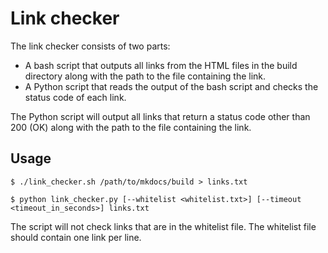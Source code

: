 # Link checker

The link checker consists of two parts:
- A bash script that outputs all links from the HTML files in the build directory along with the path to the file containing the link.
- A Python script that reads the output of the bash script and checks the status code of each link.

The Python script will output all links that return a status code other than 200 (OK) along with the path to the file containing the link.

## Usage

```shell
$ ./link_checker.sh /path/to/mkdocs/build > links.txt
```

```shell
$ python link_checker.py [--whitelist <whitelist.txt>] [--timeout <timeout_in_seconds>] links.txt
```

The script will not check links that are in the whitelist file. The whitelist file should contain one link per line.